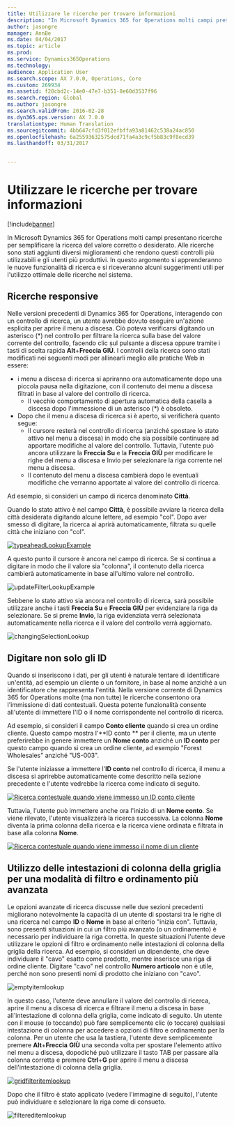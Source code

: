 ```yaml
---
title: Utilizzare le ricerche per trovare informazioni
description: "In Microsoft Dynamics 365 for Operations molti campi presentano ricerche per semplificare la ricerca del valore corretto o desiderato. Alle ricerche sono stati aggiunti diversi miglioramenti che rendono questi controlli più utilizzabili e gli utenti più produttivi. In questo argomento si apprenderanno le nuove funzionalità di ricerca e si riceveranno alcuni suggerimenti utili per l&quot;utilizzo ottimale delle ricerche nel sistema."
author: jasongre
manager: AnnBe
ms.date: 04/04/2017
ms.topic: article
ms.prod: 
ms.service: Dynamics365Operations
ms.technology: 
audience: Application User
ms.search.scope: AX 7.0.0, Operations, Core
ms.custom: 269934
ms.assetid: f20cbd2c-14e0-47e7-b351-8e60d3537f96
ms.search.region: Global
ms.author: jasongre
ms.search.validFrom: 2016-02-28
ms.dyn365.ops.version: AX 7.0.0
translationtype: Human Translation
ms.sourcegitcommit: 4bb647cfd3f012efbffa93a81462c538a24ac850
ms.openlocfilehash: 6a25593632575dcd71fa4a3c9cf5b83c9f8ecd39
ms.lasthandoff: 03/31/2017


---
```


# <a name="use-lookups-to-find-information"></a>Utilizzare le ricerche per trovare informazioni

[!include[banner](../includes/banner.md)]


In Microsoft Dynamics 365 for Operations molti campi presentano ricerche per semplificare la ricerca del valore corretto o desiderato. Alle ricerche sono stati aggiunti diversi miglioramenti che rendono questi controlli più utilizzabili e gli utenti più produttivi. In questo argomento si apprenderanno le nuove funzionalità di ricerca e si riceveranno alcuni suggerimenti utili per l'utilizzo ottimale delle ricerche nel sistema.  

<a name="responsive-lookups"></a>Ricerche responsive
------------------

Nelle versioni precedenti di Dynamics 365 for Operations, interagendo con un controllo di ricerca, un utente avrebbe dovuto eseguire un'azione esplicita per aprire il menu a discesa. Ciò poteva verificarsi digitando un asterisco (\*) nel controllo per filtrare la ricerca sulla base del valore corrente del controllo, facendo clic sul pulsante a discesa oppure tramite i tasti di scelta rapida **Alt**+**Freccia GIÙ**. I controlli della ricerca sono stati modificati nei seguenti modi per allinearli meglio alle pratiche Web in essere:

-   i menu a discesa di ricerca si apriranno ora automaticamente dopo una piccola pausa nella digitazione, con il contenuto dei menu a discesa filtrati in base al valore del controllo di ricerca.
    -   Il vecchio comportamento di apertura automatica della casella a discesa dopo l'immessione di un asterisco (\*) è obsoleto.
-   Dopo che il menu a discesa di ricerca si è aperto, si verificherà quanto segue:
    -   Il cursore resterà nel controllo di ricerca (anziché spostare lo stato attivo nel menu a discesa) in modo che sia possibile continuare ad apportare modifiche al valore del controllo. Tuttavia, l'utente può ancora utilizzare la **Freccia Su** e la **Freccia GIÙ** per modificare le righe del menu a discesa e Invio per selezionare la riga corrente nel menu a discesa.
    -   Il contenuto del menu a discesa cambierà dopo le eventuali modifiche che verranno apportate al valore del controllo di ricerca.

Ad esempio, si consideri un campo di ricerca denominato **Città**. 

Quando lo stato attivo è nel campo **Città**, è possibile avviare la ricerca della città desiderata digitando alcune lettere, ad esempio "col".  Dopo aver smesso di digitare, la ricerca ai aprirà automaticamente, filtrata su quelle città che iniziano con "col". 

[![typeaheadLookupExample](./media/typeaheadlookupexample.png)](./media/typeaheadlookupexample.png) 

A questo punto il cursore è ancora nel campo di ricerca. Se si continua a digitare in modo che il valore sia "colonna", il contenuto della ricerca cambierà automaticamente in base all'ultimo valore nel controllo. 

![updateFilterLookupExample](./media/updatefilterlookupexample.png) 

Sebbene lo stato attivo sia ancora nel controllo di ricerca, sarà possibile utilizzare anche i tasti **Freccia Su** e **Freccia GIÙ** per evidenziare la riga da selezionare. Se si preme **Invio**, la riga evidenziata verrà selezionata automaticamente nella ricerca e il valore del controllo verrà aggiornato. 

![changingSelectionLookup](./media/changingselectionlookup.png)

## <a name="typing-in-more-than-ids"></a>Digitare non solo gli ID
Quando si inseriscono i dati, per gli utenti è naturale tentare di identificare un'entità, ad esempio un cliente o un fornitore, in base al nome anziché a un identificatore che rappresenta l'entità. Nella versione corrente di Dynamics 365 for Operations molte (ma non tutte) le ricerche consentono ora l'immissione di dati contestuali. Questa potente funzionalità consente all'utente di immettere l'ID o il nome corrispondente nel controllo di ricerca. 

Ad esempio, si consideri il campo **Conto cliente** quando si crea un ordine cliente. Questo campo mostra l'**ID conto ** per il cliente, ma un utente preferirebbe in genere immettere un **Nome conto** anziché un **ID conto** per questo campo quando si crea un ordine cliente, ad esempio "Forest Wholesales" anziché "US-003".

Se l'utente iniziasse a immettere l'**ID conto** nel controllo di ricerca, il menu a discesa si aprirebbe automaticamente come descritto nella sezione precedente e l'utente vedrebbe la ricerca come indicato di seguito.

[![Ricerca contestuale quando viene immesso un ID conto cliente](./media/howtocontextuallookups-1.png)](./media/howtocontextuallookups-1.png)

Tuttavia, l'utente può immettere anche ora l'inizio di un **Nome conto**. Se viene rilevato, l'utente visualizzerà la ricerca successiva. La colonna **Nome** diventa la prima colonna della ricerca e la ricerca viene ordinata e filtrata in base alla colonna **Nome**.

[![Ricerca contestuale quando viene immesso il nome di un cliente](./media/howtocontextuallookups-2.png)](./media/howtocontextuallookups-2.png)

## <a name="using-grid-column-headers-for-more-advanced-filtering-and-sorting"></a>Utilizzo delle intestazioni di colonna della griglia per una modalità di filtro e ordinamento più avanzata
Le opzioni avanzate di ricerca discusse nelle due sezioni precedenti migliorano notevolmente la capacità di un utente di spostarsi tra le righe di una ricerca nel campo **ID** o **Nome** in base al criterio "inizia con". Tuttavia, sono presenti situazioni in cui un filtro più avanzato (o un ordinamento) è necessario per individuare la riga corretta. In queste situazioni l'utente deve utilizzare le opzioni di filtro e ordinamento nelle intestazioni di colonna della griglia della ricerca. Ad esempio, si consideri un dipendente, che deve individuare il "cavo" esatto come prodotto, mentre inserisce una riga di ordine cliente. Digitare "cavo" nel controllo **Numero articolo** non è utile, perché non sono presenti nomi di prodotto che iniziano con "cavo". 

![emptyitemlookup](./media/emptyitemlookup.png) 

In questo caso, l'utente deve annullare il valore del controllo di ricerca, aprire il menu a discesa di ricerca e filtrare il menu a discesa in base all'intestazione di colonna della griglia, come indicato di seguito. Un utente con il mouse (o toccando) può fare semplicemente clic (o toccare) qualsiasi intestazione di colonna per accedere a opzioni di filtro e ordinamento per la colonna. Per un utente che usa la tastiera, l'utente deve semplicemente premere **Alt**+**Freccia** **GIÙ** una seconda volta per spostare l'elemento attivo nel menu a discesa, dopodiché può utilizzare il tasto TAB per passare alla colonna corretta e premere **Ctrl**+**G** per aprire il menu a discesa dell'intestazione di colonna della griglia. 

[![gridfilteritemlookup](./media/gridfilteritemlookup.png)](./media/gridfilteritemlookup.png) 

Dopo che il filtro è stato applicato (vedere l'immagine di seguito), l'utente può individuare e selezionare la riga come di consueto. 

![filtereditemlookup](./media/filtereditemlookup.png)




